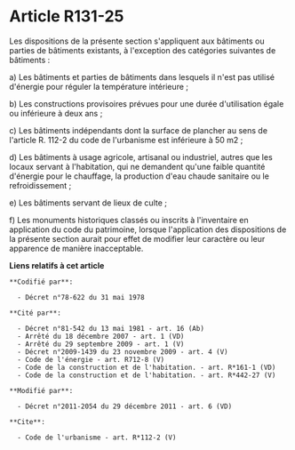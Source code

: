# Article R131-25

Les dispositions de la présente section s'appliquent aux bâtiments ou parties de bâtiments existants, à l'exception des
catégories suivantes de bâtiments : 

a) Les bâtiments et parties de bâtiments dans lesquels il n'est pas utilisé d'énergie pour réguler la température
intérieure ; 

b) Les constructions provisoires prévues pour une durée d'utilisation égale ou inférieure à deux ans ; 

c) Les bâtiments indépendants dont la surface de plancher au sens de l'article R. 112-2 du code de l'urbanisme est inférieure
à 50 m2 ; 

d) Les bâtiments à usage agricole, artisanal ou industriel, autres que les locaux servant à l'habitation, qui ne demandent
qu'une faible quantité d'énergie pour le chauffage, la production d'eau chaude sanitaire ou le refroidissement ; 

e) Les bâtiments servant de lieux de culte ; 

f) Les monuments historiques classés ou inscrits à l'inventaire en application du code du patrimoine, lorsque l'application
des dispositions de la présente section aurait pour effet de modifier leur caractère ou leur apparence de manière
inacceptable.

**Liens relatifs à cet article**

	**Codifié par**:

	  - Décret n°78-622 du 31 mai 1978

	**Cité par**:

	  - Décret n°81-542 du 13 mai 1981 - art. 16 (Ab)
	  - Arrêté du 18 décembre 2007 - art. 1 (VD)
	  - Arrêté du 29 septembre 2009 - art. 1 (V)
	  - Décret n°2009-1439 du 23 novembre 2009 - art. 4 (V)
	  - Code de l'énergie - art. R712-8 (V)
	  - Code de la construction et de l'habitation. - art. R*161-1 (VD)
	  - Code de la construction et de l'habitation. - art. R*442-27 (V)

	**Modifié par**:

	  - Décret n°2011-2054 du 29 décembre 2011 - art. 6 (VD)

	**Cite**:

	  - Code de l'urbanisme - art. R*112-2 (V)
